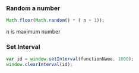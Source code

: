 ### Random a number
```javascript
Math.floor(Math.random() * ( n + 1));
```
n is maximum number

### Set Interval
```javascript
var id = window.setInterval(functionName, 1000); 
window.clearInterval(id); 
```
